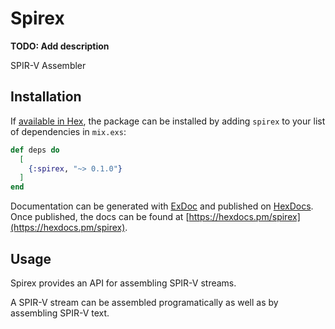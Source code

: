 # Spirex

**TODO: Add description**

SPIR-V Assembler

## Installation

If [available in Hex](https://hex.pm/docs/publish), the package can be installed
by adding `spirex` to your list of dependencies in `mix.exs`:

```elixir
def deps do
  [
    {:spirex, "~> 0.1.0"}
  ]
end
```

Documentation can be generated with [ExDoc](https://github.com/elixir-lang/ex_doc)
and published on [HexDocs](https://hexdocs.pm). Once published, the docs can
be found at [https://hexdocs.pm/spirex](https://hexdocs.pm/spirex).

## Usage

Spirex provides an API for assembling SPIR-V streams.

A SPIR-V stream can be assembled programatically as well as by assembling SPIR-V text.
